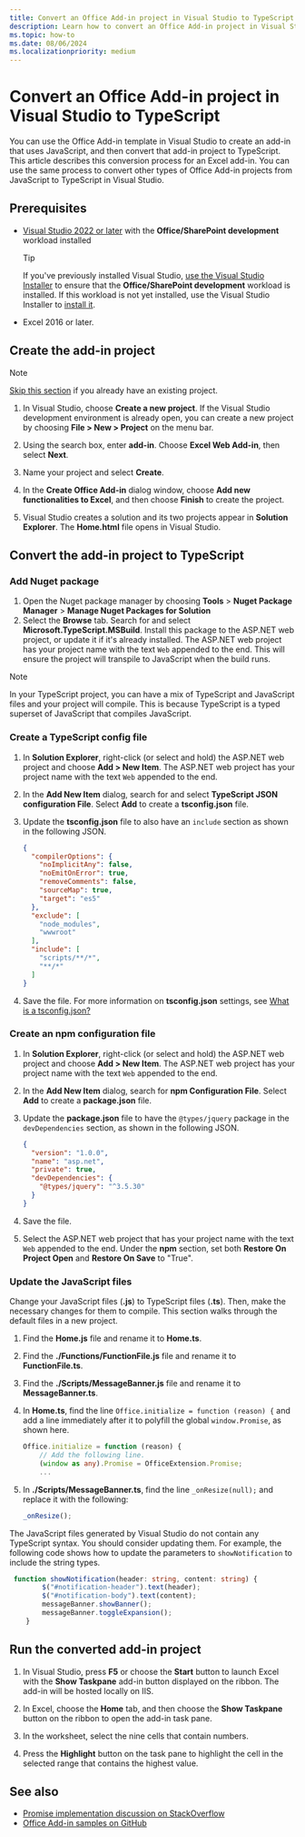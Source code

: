 ```yaml
---
title: Convert an Office Add-in project in Visual Studio to TypeScript
description: Learn how to convert an Office Add-in project in Visual Studio to use TypeScript.
ms.topic: how-to
ms.date: 08/06/2024
ms.localizationpriority: medium
---
```


# Convert an Office Add-in project in Visual Studio to TypeScript

You can use the Office Add-in template in Visual Studio to create an add-in that uses JavaScript, and then convert that add-in project to TypeScript. This article describes this conversion process for an Excel add-in. You can use the same process to convert other types of Office Add-in projects from JavaScript to TypeScript in Visual Studio.

## Prerequisites

- [Visual Studio 2022 or later](https://www.visualstudio.com/vs/) with the **Office/SharePoint development** workload installed

    > [!TIP]
    > If you've previously installed Visual Studio, [use the Visual Studio Installer](/visualstudio/install/modify-visual-studio) to ensure that the **Office/SharePoint development** workload is installed. If this workload is not yet installed, use the Visual Studio Installer to [install it](/visualstudio/install/modify-visual-studio#modify-workloads).

- Excel 2016 or later.

## Create the add-in project

> [!NOTE]
> [Skip this section](#convert-the-add-in-project-to-typescript) if you already have an existing project.

1. In Visual Studio, choose **Create a new project**. If the Visual Studio development environment is already open, you can create a new project by choosing **File > New > Project** on the menu bar.

1. Using the search box, enter **add-in**. Choose **Excel Web Add-in**, then select **Next**.

1. Name your project and select **Create**.

1. In the **Create Office Add-in** dialog window, choose **Add new functionalities to Excel**, and then choose **Finish** to create the project.

1. Visual Studio creates a solution and its two projects appear in **Solution Explorer**. The **Home.html** file opens in Visual Studio.

## Convert the add-in project to TypeScript

### Add Nuget package

1. Open the Nuget package manager by choosing **Tools** > **Nuget Package Manager** > **Manage Nuget Packages for Solution**
1. Select the **Browse** tab. Search for and select **Microsoft.TypeScript.MSBuild**. Install this package to the ASP.NET web project, or update it if it's already installed. The ASP.NET web project has your project name with the text `Web` appended to the end. This will ensure the project will transpile to JavaScript when the build runs.

> [!NOTE]
> In your TypeScript project, you can have a mix of TypeScript and JavaScript files and your project will compile. This is because TypeScript is a typed superset of JavaScript that compiles JavaScript.

### Create a TypeScript config file

1. In **Solution Explorer**, right-click (or select and hold) the ASP.NET web project and choose **Add > New Item**. The ASP.NET web project has your project name with the text `Web` appended to the end.
1. In the **Add New Item** dialog, search for and select **TypeScript JSON configuration File**. Select **Add** to create a **tsconfig.json** file.
1. Update the **tsconfig.json** file to also have an `include` section as shown in the following JSON.

    ```json
    {
      "compilerOptions": {
        "noImplicitAny": false,
        "noEmitOnError": true,
        "removeComments": false,
        "sourceMap": true,
        "target": "es5"
      },
      "exclude": [
        "node_modules",
        "wwwroot"
      ],
      "include": [
        "scripts/**/*",
        "**/*"
      ]
    }
    ```

1. Save the file. For more information on **tsconfig.json** settings, see [What is a tsconfig.json?](https://www.typescriptlang.org/docs/handbook/tsconfig-json.html)

### Create an npm configuration file

1. In **Solution Explorer**, right-click (or select and hold) the ASP.NET web project and choose **Add > New Item**. The ASP.NET web project has your project name with the text `Web` appended to the end.
1. In the **Add New Item** dialog, search for **npm Configuration File**. Select **Add** to create a **package.json** file.
1. Update the **package.json** file to have the `@types/jquery` package in the `devDependencies` section, as shown in the following JSON.

    ```json
    {
      "version": "1.0.0",
      "name": "asp.net",
      "private": true,
      "devDependencies": {
        "@types/jquery": "^3.5.30"
      }
    }
    ```

1. Save the file.
1. Select the ASP.NET web project that has your project name with the text `Web` appended to the end. Under the **npm** section, set both **Restore On Project Open** and **Restore On Save** to "True".

### Update the JavaScript files

Change your JavaScript files (**.js**) to TypeScript files (**.ts**). Then, make the necessary changes for them to compile. This section walks through the default files in a new project.

1. Find the **Home.js** file and rename it to **Home.ts**.

1. Find the **./Functions/FunctionFile.js** file and rename it to **FunctionFile.ts**.

1. Find the **./Scripts/MessageBanner.js** file and rename it to **MessageBanner.ts**.

1. In **Home.ts**, find the line `Office.initialize = function (reason) {` and add a line immediately after it to polyfill the global `window.Promise`, as shown here.

    ```TypeScript
    Office.initialize = function (reason) {
        // Add the following line.
        (window as any).Promise = OfficeExtension.Promise;
        ...
    ```

1. In **./Scripts/MessageBanner.ts**, find the line `_onResize(null);` and replace it with the following:

    ```TypeScript
    _onResize();
    ```

The JavaScript files generated by Visual Studio do not contain any TypeScript syntax. You should consider updating them. For example, the following code shows how to update the parameters to `showNotification` to include the string types.

```typescript
 function showNotification(header: string, content: string) {
        $("#notification-header").text(header);
        $("#notification-body").text(content);
        messageBanner.showBanner();
        messageBanner.toggleExpansion();
    }
```

## Run the converted add-in project

1. In Visual Studio, press **F5** or choose the **Start** button to launch Excel with the **Show Taskpane** add-in button displayed on the ribbon. The add-in will be hosted locally on IIS.

1. In Excel, choose the **Home** tab, and then choose the **Show Taskpane** button on the ribbon to open the add-in task pane.

1. In the worksheet, select the nine cells that contain numbers.

1. Press the **Highlight** button on the task pane to highlight the cell in the selected range that contains the highest value.

## See also

- [Promise implementation discussion on StackOverflow](https://stackoverflow.com/questions/44461312/office-addins-file-in-its-typescript-version-doesnt-work)
- [Office Add-in samples on GitHub](https://github.com/OfficeDev/Office-Add-in-samples)
